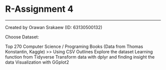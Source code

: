 # R-Assignment 4
---
Created by Orawan Srakaew (ID: 63130500132)

Choose Dataset:

Top 270 Computer Science / Programing Books (Data from Thomas Konstantin, Kaggle) >> Using CSV
Outlines
Explore the dataset
Learning function from Tidyverse
Transform data with dplyr and finding insight the data
Visualization with GGplot2
